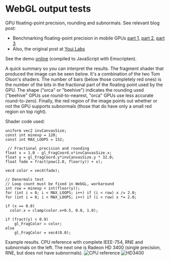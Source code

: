 WebGL output tests
==================

GPU floating-point precision, rounding and subnormals. See relevant blog post:
* Benchmarking floating-point precision in mobile GPUs [part 1](http://community.arm.com/groups/arm-mali-graphics/blog/2013/05/29/benchmarking-floating-point-precision-in-mobile-gpus),
[part 2](http://community.arm.com/groups/arm-mali-graphics/blog/2013/06/11/benchmarking-floating-point-precision-in-mobile-gpus--part-ii),
[part 3](http://community.arm.com/groups/arm-mali-graphics/blog/2013/10/10/benchmarking-floating-point-precision-in-mobile-gpus--part-iii)
* Also, the original post at [Youi Labs](http://youilabs.com/blog/mobile-gpu-floating-point-accuracy-variances/)

See the demo [online](http://matejd.github.io/webgl-precision/build/) (compiled to JavaScript with Emscripten).

A quick summary so you can interpret the results. The fragment
shader that produced the image can be seen below. It's a combination of the
two Tom Olson's shaders. The number of bars (below those completely red ones)
is the number of the bits in the fractional part of the floating point used
by the GPU. The shape ("orca" or "beehive") indicates the rounding used 
("beehive" GPUs use round-to-nearest, "orca" GPUs use less accurate round-to-zero).
Finally, the red region of the image points out whether or not the GPU supports subnormals
(those that do have only a small red region on top right).

Shader code used: 

    uniform vec2 invCanvasSize;
    const int minexp = 120;
    const int MAX_LOOPS = 152;

     // Fractional precision and rounding
    float x = 1.0 - gl_FragCoord.x*invCanvasSize.x;
    float y = gl_FragCoord.y*invCanvasSize.y * 32.0;
    float fade = fract(pow(2.0, floor(y)) + x);

    vec4 color = vec4(fade);

    // Denormals test
    // Loop count must be fixed in WebGL, workaround
    int row = minexp + int(floor(y));
    for (int i = 0; i < MAX_LOOPS; i++) if (i < row) x /= 2.0;
    for (int i = 0; i < MAX_LOOPS; i++) if (i < row) x *= 2.0;

    if (x == 0.0)
      color.x = clamp(color.x+0.5, 0.0, 1.0);

    if (fract(y) < 0.9)
        gl_FragColor = color;
    else
        gl_FragColor = vec4(0.0);       

Example results. CPU reference with complete IEEE-754, RNE and subnormals on the left.
The next one is Radeon HD 3400 (single precision, RNE, but does not have subnormals). 
![CPU reference](http://matejd.github.io/webgl-precision/build/cpu.png) ![HD3400](http://matejd.github.io/webgl-precision/build/gpu-radeon-3400.png)
